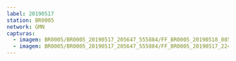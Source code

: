 ```yaml
---
label: 20190517
station: BR0005
network: GMN
capturas:
  - imagem: BR0005/BR0005_20190517_205647_555884/FF_BR0005_20190518_085613_297_0841984.fits_maxpixel.jpg
  - imagem: BR0005/BR0005_20190517_205647_555884/FF_BR0005_20190517_224256_787_0122112.fits_maxpixel.jpg
---
```

